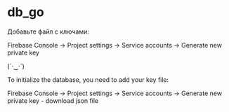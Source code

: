 # db_go

Добавьте файл с ключами:

Firebase Console -> Project settings -> Service accounts -> Generate new private key

(´·‿·`)


To initialize the database, you need to add your key file:

Firebase Console -> Project settings -> Service accounts -> Generate new private key - download json file
